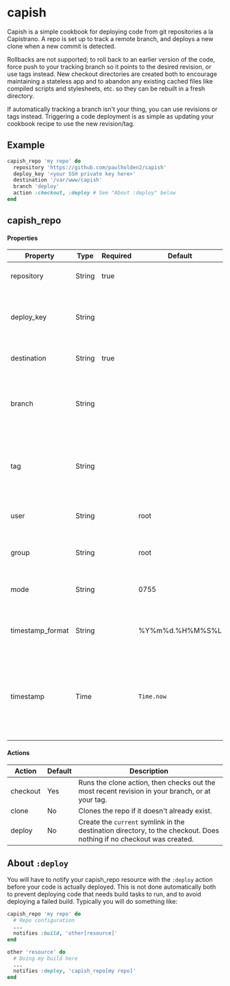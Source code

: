 # capish

Capish is a simple cookbook for deploying code from git repositories a la
Capistrano. A repo is set up to track a remote branch, and deploys a new
clone when a new commit is detected.

Rollbacks are not supported; to roll back to an earlier version
of the code, force push to your tracking branch so it points to the desired
revision, or use tags instead. New checkout directories are created both to
encourage maintaining a stateless app and to abandon any existing cached
files like compiled scripts and stylesheets, etc. so they can be rebuilt
in a fresh directory.

If automatically tracking a branch isn't your thing, you can use revisions
or tags instead. Triggering a code deployment is as simple as updating your
cookbook recipe to use the new revision/tag.

## Example

```rb
capish_repo 'my repo' do
  repository 'https://github.com/paulholden2/capish'
  deploy_key '<your SSH private key here>'
  destination '/var/www/capish'
  branch 'deploy'
  action :checkout, :deploy # See "About :deploy" below
end
```

## capish_repo

#### Properties

| Property | Type | Required | Default | Description |
|----------|------|----------|---------|-------------|
| repository | String | true | | Your remote repository's URL. |
| deploy_key | String | | | The deploy SSH key to use when accessing the repository. |
| destination | String | true | | The target directory for deployment. |
| branch | String | | | Which branch to check out. If not defined, you must define a tag. |
| tag | String | | | Which tag to check out. If not defined, you must define a branch. |
| user | String | | root | The owner of the checkout directories. |
| group | String | | root | The group of the checkout directories. |
| mode | String | | 0755 | The mode to assign to checkout directories. |
| timestamp_format | String | | %Y%m%d.%H%M%S%L | What format to use when creating checkout directories. |
| timestamp | Time | | `Time.now` | The timestamp for the deployment. Default is the moment the `:checkout` action occurs. |

#### Actions

| Action | Default | Description |
|--------|---------|-------------|
| checkout | Yes | Runs the clone action, then checks out the most recent revision in your branch, or at your tag. |
| clone | No | Clones the repo if it doesn't already exist. |
| deploy | No | Create the `current` symlink in the destination directory, to the checkout. Does nothing if no checkout was created. |

## About `:deploy`

You will have to notify your capish_repo resource with the
`:deploy` action before your code is actually deployed. This is not done
automatically both to prevent deploying code that needs build tasks to run,
and to avoid deploying a failed build. Typically you will do something
like:

```rb
capish_repo 'my repo' do
  # Repo configuration
  ...
  notifies :build, 'other[resource]'
end

other 'resource' do
  # Doing my build here
  ...
  notifies :deploy, 'capish_repo[my repo]'
end
```
